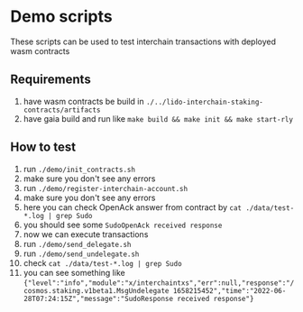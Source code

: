 # Demo scripts

These scripts can be used to test interchain transactions with deployed wasm contracts

## Requirements

1. have wasm contracts be build in `./../lido-interchain-staking-contracts/artifacts`
2. have gaia build and run like `make build && make init && make start-rly`

## How to test

1. run `./demo/init_contracts.sh`
2. make sure you don't see any errors
3. run `./demo/register-interchain-account.sh`
4. make sure you don't see any errors
5. here you can check OpenAck answer from contract by `cat ./data/test-*.log | grep Sudo`
6. you should see some `SudoOpenAck received response`
7. now we can execute transactions
8. run `./demo/send_delegate.sh`
9. run `./demo/send_undelegate.sh`
10. check `cat ./data/test-*.log | grep Sudo`
11. you can see something like `{"level":"info","module":"x/interchaintxs","err":null,"response":"/cosmos.staking.v1beta1.MsgUndelegate 1658215452","time":"2022-06-28T07:24:15Z","message":"SudoResponse received response"}`
